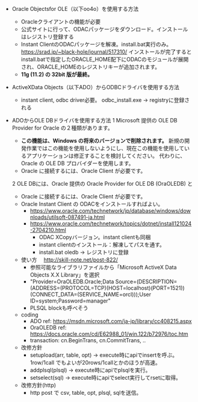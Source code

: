 * Oracle Objectsfor OLE（以下oo4o）を使用する方法
  * Oracleクライアントの機能が必要
  * 公式サイトに行って、ODACパッケージをダウンロード。インストールはレジストリ登録する
  * Instant ClientのODACパッケージを解凍。install.bat実行のみ。
     https://srad.jp/~black-hole/journal/517310/
     インストールが完了するとinstall.batで指定したORACLE_HOME配下にODACのモジュールが展開され、ORACLE_HOMEのレジストリキーが追加されます。
  * __11g (11.2) の 32bit 版が最終。__

* ActiveXData Objects（以下ADO）からODBCドライバを使用する方法
  * instant client, odbc driver必要。 odbc_install.exe -> registryに登録される
  
* ADOからOLE DBドライバを使用する方法
  1 Microsoft 提供の OLE DB Provider for Oracle の２種類があります。
    * __この機能は、Windows の将来のバージョンで削除されます。__ 新規の開発作業ではこの機能を使用しないようにし、現在この機能を使用しているアプリケーションは修正することを検討してください。 代わりに、Oracle の OLE DB プロバイダーを使用します。
    * Oracle に接続するには、Oracle Client が必要です。

  2 OLE DBには、Oracle 提供の Oracle Provider for OLE DB (OraOLEDB) と  
    * Oracle に接続するには、Oracle Client が必要です。
    * Oracle Instant Client の ODACをインストールすればよい。
      * https://www.oracle.com/technetwork/jp/database/windows/downloads/utilsoft-087491-ja.html
      * https://www.oracle.com/technetwork/topics/dotnet/install121024-2704210.html
        * ODAC XCopyバージョン。instant clientも同梱
        * instant clientのインストール：解凍してパスを通す。
        * install.bat oledb  -> レジストリに登録
    * 使い方　 http://skill-note.net/post-822/
      * 参照可能なライブラリファイルから「Microsoft ActiveX Data Objects X.X Library」を選択
      * "Provider=OraOLEDB.Oracle;Data Source=(DESCRIPTION=(ADDRESS=(PROTOCOL=TCP)(HOST=localhost)(PORT=1521))(CONNECT_DATA=(SERVICE_NAME=orcl)));User ID=system;Password=manager"
      * PLSQL blockも呼べそう
    * coding
      * ADO ref: https://msdn.microsoft.com/ja-jp/library/cc408215.aspx
      * OraOLEDB ref: https://docs.oracle.com/cd/E62988_01/win.122/b72976/toc.htm
      * transaction: cn.BeginTrans, cn.CommitTrans, ..
    * 改修方針
      * setupload(arr, table, opt) -> execute時にapiでinsertを呼ぶ。1row/1call でもよいが20rows/1callとかのほうが高速。
      * addplsql(plsql) -> execute時にapiでplsqlを実行。
      * setselect(sql) -> execute時にapiでselect実行してrsetに取得。
    * 改修方針(http)
      * http post で csv, table, opt, plsql, sqlを送信。
      

